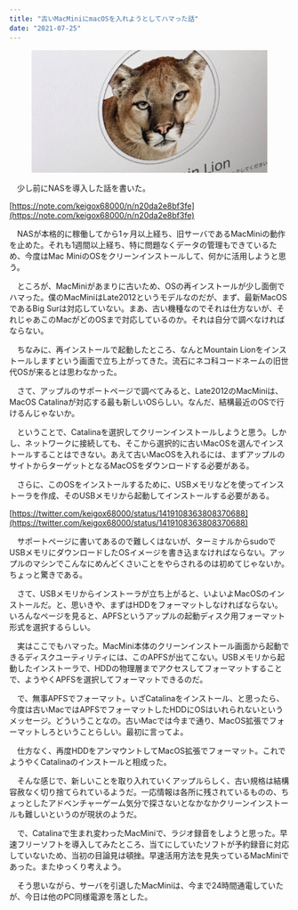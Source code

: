 ```yaml
---
title: "古いMacMiniにmacOSを入れようとしてハマった話"
date: "2021-07-25"
---
```


<figure>

![](assets/ne49e4cbc48d7_52a1ec11bcbf61ea0127b1812f4b8d21.jpg)

</figure>

　少し前にNASを導入した話を書いた。

[https://note.com/keigox68000/n/n20da2e8bf3fe](https://note.com/keigox68000/n/n20da2e8bf3fe)

　NASが本格的に稼働してから1ヶ月以上経ち、旧サーバであるMacMiniの動作を止めた。それも1週間以上経ち、特に問題なくデータの管理もできているため、今度はMac MiniのOSをクリーンインストールして、何かに活用しようと思う。

　ところが、MacMiniがあまりに古いため、OSの再インストールが少し面倒でハマった。僕のMacMiniはLate2012というモデルなのだが、まず、最新MacOSであるBig Surは対応していない。まあ、古い機種なのでそれは仕方ないが、それじゃあこのMacがどのOSまで対応しているのか。それは自分で調べなければならない。

　ちなみに、再インストールで起動したところ、なんとMountain Lionをインストールしますという画面で立ち上がってきた。流石にネコ科コードネームの旧世代OSが来るとは思わなかった。

　さて、アップルのサポートページで調べてみると、Late2012のMacMiniは、MacOS Catalinaが対応する最も新しいOSらしい。なんだ、結構最近のOSで行けるんじゃないか。

　ということで、Catalinaを選択してクリーンインストールしようと思う。しかし、ネットワークに接続しても、そこから選択的に古いMacOSを選んでインストールすることはできない。あえて古いMacOSを入れるには、まずアップルのサイトからターゲットとなるMacOSをダウンロードする必要がある。

　さらに、このOSをインストールするために、USBメモリなどを使ってインストーラを作成、そのUSBメモリから起動してインストールする必要がある。

[https://twitter.com/keigox68000/status/1419108363808370688](https://twitter.com/keigox68000/status/1419108363808370688)

　サポートページに書いてあるので難しくはないが、ターミナルからsudoでUSBメモリにダウンロードしたOSイメージを書き込まなければならない。アップルのマシンでこんなにめんどくさいことをやらされるのは初めてじゃないか。ちょっと驚きである。

　さて、USBメモリからインストーラが立ち上がると、いよいよMacOSのインストールだ。と、思いきや、まずはHDDをフォーマットしなければならない。いろんなページを見ると、APFSというアップルの起動ディスク用フォーマット形式を選択するらしい。

　実はここでもハマった。MacMini本体のクリーンインストール画面から起動できるディスクユーティリティには、このAPFSが出てこない。USBメモリから起動したインストーラで、HDDの物理層までアクセスしてフォーマットすることで、ようやくAPFSを選択してフォーマットできるのだ。

　で、無事APFSでフォーマット。いざCatalinaをインストール、と思ったら、今度は古いMacではAPFSでフォーマットしたHDDにOSはいれられないというメッセージ。どういうことなの。古いMacでは今まで通り、MacOS拡張でフォーマットしろということらしい。最初に言ってよ。

　仕方なく、再度HDDをアンマウントしてMacOS拡張でフォーマット。これでようやくCatalinaのインストールと相成った。

　そんな感じで、新しいことを取り入れていくアップルらしく、古い規格は結構容赦なく切り捨てられているようだ。一応情報は各所に残されているものの、ちょっとしたアドベンチャーゲーム気分で探さないとなかなかクリーンインストールも難しいというのが現状のようだ。

　で、Catalinaで生まれ変わったMacMiniで、ラジオ録音をしようと思った。早速フリーソフトを導入してみたところ、当てにしていたソフトが予約録音に対応していないため、当初の目論見は頓挫。早速活用方法を見失っているMacMiniであった。またゆっくり考えよう。

　そう思いながら、サーバを引退したMacMiniは、今まで24時間通電していたが、今日は他のPC同様電源を落とした。
